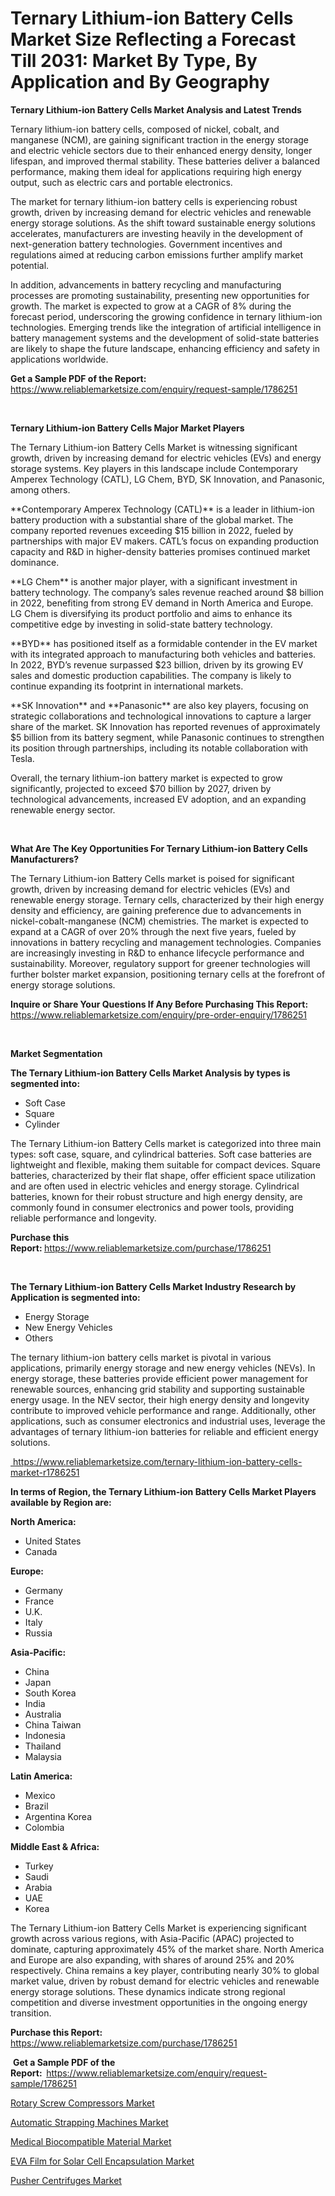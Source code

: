 <p><h1>Ternary Lithium-ion Battery Cells Market Size Reflecting a Forecast Till 2031: Market By Type, By Application and By Geography</h1></p><p><strong>Ternary Lithium-ion Battery Cells Market Analysis and Latest Trends</strong></p>
<p><p>Ternary lithium-ion battery cells, composed of nickel, cobalt, and manganese (NCM), are gaining significant traction in the energy storage and electric vehicle sectors due to their enhanced energy density, longer lifespan, and improved thermal stability. These batteries deliver a balanced performance, making them ideal for applications requiring high energy output, such as electric cars and portable electronics.</p><p>The market for ternary lithium-ion battery cells is experiencing robust growth, driven by increasing demand for electric vehicles and renewable energy storage solutions. As the shift toward sustainable energy solutions accelerates, manufacturers are investing heavily in the development of next-generation battery technologies. Government incentives and regulations aimed at reducing carbon emissions further amplify market potential.</p><p>In addition, advancements in battery recycling and manufacturing processes are promoting sustainability, presenting new opportunities for growth. The market is expected to grow at a CAGR of 8% during the forecast period, underscoring the growing confidence in ternary lithium-ion technologies. Emerging trends like the integration of artificial intelligence in battery management systems and the development of solid-state batteries are likely to shape the future landscape, enhancing efficiency and safety in applications worldwide.</p></p>
<p><strong>Get a Sample PDF of the Report:&nbsp;</strong> <a href="https://www.reliablemarketsize.com/enquiry/request-sample/1786251?utm_campaign=1105&utm_medium=2&utm_source=Github&utm_content=ia&utm_term=09102024&utm_id=ternary-lithium-ion-battery-cells">https://www.reliablemarketsize.com/enquiry/request-sample/1786251</a></p>
<p>&nbsp;</p>
<p><strong>Ternary Lithium-ion Battery Cells Major Market Players</strong></p>
<p><p>The Ternary Lithium-ion Battery Cells Market is witnessing significant growth, driven by increasing demand for electric vehicles (EVs) and energy storage systems. Key players in this landscape include Contemporary Amperex Technology (CATL), LG Chem, BYD, SK Innovation, and Panasonic, among others.</p><p>**Contemporary Amperex Technology (CATL)** is a leader in lithium-ion battery production with a substantial share of the global market. The company reported revenues exceeding $15 billion in 2022, fueled by partnerships with major EV makers. CATL’s focus on expanding production capacity and R&D in higher-density batteries promises continued market dominance.</p><p>**LG Chem** is another major player, with a significant investment in battery technology. The company’s sales revenue reached around $8 billion in 2022, benefiting from strong EV demand in North America and Europe. LG Chem is diversifying its product portfolio and aims to enhance its competitive edge by investing in solid-state battery technology.</p><p>**BYD** has positioned itself as a formidable contender in the EV market with its integrated approach to manufacturing both vehicles and batteries. In 2022, BYD’s revenue surpassed $23 billion, driven by its growing EV sales and domestic production capabilities. The company is likely to continue expanding its footprint in international markets.</p><p>**SK Innovation** and **Panasonic** are also key players, focusing on strategic collaborations and technological innovations to capture a larger share of the market. SK Innovation has reported revenues of approximately $5 billion from its battery segment, while Panasonic continues to strengthen its position through partnerships, including its notable collaboration with Tesla.</p><p>Overall, the ternary lithium-ion battery market is expected to grow significantly, projected to exceed $70 billion by 2027, driven by technological advancements, increased EV adoption, and an expanding renewable energy sector.</p></p>
<p>&nbsp;</p>
<p><strong>What Are The Key Opportunities For Ternary Lithium-ion Battery Cells Manufacturers?</strong></p>
<p><p>The Ternary Lithium-ion Battery Cells market is poised for significant growth, driven by increasing demand for electric vehicles (EVs) and renewable energy storage. Ternary cells, characterized by their high energy density and efficiency, are gaining preference due to advancements in nickel-cobalt-manganese (NCM) chemistries. The market is expected to expand at a CAGR of over 20% through the next five years, fueled by innovations in battery recycling and management technologies. Companies are increasingly investing in R&D to enhance lifecycle performance and sustainability. Moreover, regulatory support for greener technologies will further bolster market expansion, positioning ternary cells at the forefront of energy storage solutions.</p></p>
<p><strong>Inquire or Share Your Questions If Any Before Purchasing This Report:</strong> <a href="https://www.reliablemarketsize.com/enquiry/pre-order-enquiry/1786251?utm_campaign=1105&utm_medium=2&utm_source=Github&utm_content=ia&utm_term=09102024&utm_id=ternary-lithium-ion-battery-cells">https://www.reliablemarketsize.com/enquiry/pre-order-enquiry/1786251</a></p>
<p>&nbsp;</p>
<p><strong>Market Segmentation</strong></p>
<p><strong>The Ternary Lithium-ion Battery Cells Market Analysis by types is segmented into:</strong></p>
<p><ul><li>Soft Case</li><li>Square</li><li>Cylinder</li></ul></p>
<p><p>The Ternary Lithium-ion Battery Cells market is categorized into three main types: soft case, square, and cylindrical batteries. Soft case batteries are lightweight and flexible, making them suitable for compact devices. Square batteries, characterized by their flat shape, offer efficient space utilization and are often used in electric vehicles and energy storage. Cylindrical batteries, known for their robust structure and high energy density, are commonly found in consumer electronics and power tools, providing reliable performance and longevity.</p></p>
<p><strong>Purchase this Report:&nbsp;</strong><a href="https://www.reliablemarketsize.com/purchase/1786251?utm_campaign=1105&utm_medium=2&utm_source=Github&utm_content=ia&utm_term=09102024&utm_id=ternary-lithium-ion-battery-cells">https://www.reliablemarketsize.com/purchase/1786251</a></p>
<p>&nbsp;</p>
<p><strong>The Ternary Lithium-ion Battery Cells Market Industry Research by Application is segmented into:</strong></p>
<p><ul><li>Energy Storage</li><li>New Energy Vehicles</li><li>Others</li></ul></p>
<p><p>The ternary lithium-ion battery cells market is pivotal in various applications, primarily energy storage and new energy vehicles (NEVs). In energy storage, these batteries provide efficient power management for renewable sources, enhancing grid stability and supporting sustainable energy usage. In the NEV sector, their high energy density and longevity contribute to improved vehicle performance and range. Additionally, other applications, such as consumer electronics and industrial uses, leverage the advantages of ternary lithium-ion batteries for reliable and efficient energy solutions.</p></p>
<p><a href="https://www.reliablemarketsize.com/ternary-lithium-ion-battery-cells-market-r1786251?utm_campaign=1105&utm_medium=2&utm_source=Github&utm_content=ia&utm_term=09102024&utm_id=ternary-lithium-ion-battery-cells">&nbsp;https://www.reliablemarketsize.com/ternary-lithium-ion-battery-cells-market-r1786251</a></p>
<p><strong>In terms of Region, the Ternary Lithium-ion Battery Cells Market Players available by Region are:</strong></p>
<p>
    <p> <strong> North America: </strong>
        <ul>
            <li>United States</li>
            <li>Canada</li>
        </ul>
        </p> 
    <p> <strong> Europe: </strong>
        <ul>
            <li>Germany</li>
            <li>France</li>
            <li>U.K.</li>
            <li>Italy</li>
            <li>Russia</li>
        </ul>
        </p> 
    <p> <strong> Asia-Pacific: </strong>
        <ul>
            <li>China</li>
            <li>Japan</li>
            <li>South Korea</li>
            <li>India</li>
            <li>Australia</li>
            <li>China Taiwan</li>
            <li>Indonesia</li>
            <li>Thailand</li>
            <li>Malaysia</li>
        </ul>
        </p> 
    <p> <strong> Latin America: </strong>
        <ul>
            <li>Mexico</li>
            <li>Brazil</li>
            <li>Argentina Korea</li>
            <li>Colombia</li>
        </ul>
        </p> 
    <p> <strong> Middle East & Africa: </strong>
        <ul>
            <li>Turkey</li>
            <li>Saudi</li>
            <li>Arabia</li>
            <li>UAE</li>
            <li>Korea</li>
        </ul>
    </p>
    </p>
<p><p>The Ternary Lithium-ion Battery Cells Market is experiencing significant growth across various regions, with Asia-Pacific (APAC) projected to dominate, capturing approximately 45% of the market share. North America and Europe are also expanding, with shares of around 25% and 20% respectively. China remains a key player, contributing nearly 30% to global market value, driven by robust demand for electric vehicles and renewable energy storage solutions. These dynamics indicate strong regional competition and diverse investment opportunities in the ongoing energy transition.</p></p>
<p><strong>Purchase this Report: </strong><a href="https://www.reliablemarketsize.com/purchase/1786251?utm_campaign=1105&utm_medium=2&utm_source=Github&utm_content=ia&utm_term=09102024&utm_id=ternary-lithium-ion-battery-cells">https://www.reliablemarketsize.com/purchase/1786251</a></p>
<p>&nbsp;<strong>Get a Sample PDF of the Report:&nbsp;&nbsp;</strong><a href="https://www.reliablemarketsize.com/enquiry/request-sample/1786251?utm_campaign=1105&utm_medium=2&utm_source=Github&utm_content=ia&utm_term=09102024&utm_id=ternary-lithium-ion-battery-cells">https://www.reliablemarketsize.com/enquiry/request-sample/1786251</a></p>
<p><strong></strong></p>
<p><p><a href="https://www.linkedin.com/pulse/emerging-opportunities-challenges-global-rotary-screw-compressors-g55se?trackingId=xPzO7SCcQLa2UyiuOV0h7g%3D%3D&utm_campaign=1105&utm_medium=2&utm_source=Github&utm_content=ia&utm_term=09102024&utm_id=ternary-lithium-ion-battery-cells">Rotary Screw Compressors Market</a></p><p><a href="https://www.linkedin.com/pulse/automatic-strapping-machines-market-share-new-trends-analysis-tkkre?trackingId=cF813hz%2FRe6wYe20AeDvuA%3D%3D&utm_campaign=1105&utm_medium=2&utm_source=Github&utm_content=ia&utm_term=09102024&utm_id=ternary-lithium-ion-battery-cells">Automatic Strapping Machines Market</a></p><p><a href="https://github.com/cleora2ime/Market-Research-Report-List-1/blob/main/medical-biocompatible-material-market.md?utm_campaign=1105&utm_medium=2&utm_source=Github&utm_content=ia&utm_term=09102024&utm_id=ternary-lithium-ion-battery-cells">Medical Biocompatible Material Market</a></p><p><a href="https://github.com/wincedvaunebx6/Market-Research-Report-List-1/blob/main/eva-film-for-solar-cell-encapsulation-market.md?utm_campaign=1105&utm_medium=2&utm_source=Github&utm_content=ia&utm_term=09102024&utm_id=ternary-lithium-ion-battery-cells">EVA Film for Solar Cell Encapsulation Market</a></p><p><a href="https://www.linkedin.com/pulse/pusher-centrifuges-market-insights-product-type-application-dufff?trackingId=V7G37Qy2SS6UapUq8Ks5Qw%3D%3D&utm_campaign=1105&utm_medium=2&utm_source=Github&utm_content=ia&utm_term=09102024&utm_id=ternary-lithium-ion-battery-cells">Pusher Centrifuges Market</a></p></p>